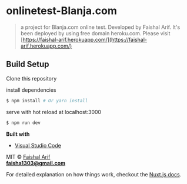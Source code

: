 # onlinetest-Blanja.com
> a project for Blanja.com online test. Developed by Faishal Arif.
>It's been deployed by using free domain heroku.com. Please visit [https://faishal-arif.herokuapp.com/](https://faishal-arif.herokuapp.com/)

## Build Setup

Clone this repository


install dependencies
``` bash
$ npm install # Or yarn install

```

serve with hot reload at localhost:3000
``` bash
$ npm run dev

```

<b>Built with</b>
- [Visual Studio Code](https://code.visualstudio.com)

MIT © [Faishal Arif]()
<br>
**faisha1303@gmail.com**

For detailed explanation on how things work, checkout the [Nuxt.js docs](https://github.com/nuxt/nuxt.js).

